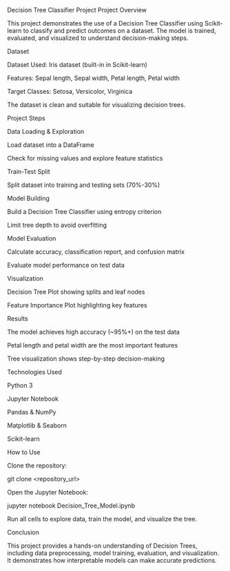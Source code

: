 Decision Tree Classifier Project
Project Overview

This project demonstrates the use of a Decision Tree Classifier using Scikit-learn to classify and predict outcomes on a dataset. The model is trained, evaluated, and visualized to understand decision-making steps.

Dataset

Dataset Used: Iris dataset (built-in in Scikit-learn)

Features: Sepal length, Sepal width, Petal length, Petal width

Target Classes: Setosa, Versicolor, Virginica

The dataset is clean and suitable for visualizing decision trees.

Project Steps

Data Loading & Exploration

Load dataset into a DataFrame

Check for missing values and explore feature statistics

Train-Test Split

Split dataset into training and testing sets (70%-30%)

Model Building

Build a Decision Tree Classifier using entropy criterion

Limit tree depth to avoid overfitting

Model Evaluation

Calculate accuracy, classification report, and confusion matrix

Evaluate model performance on test data

Visualization

Decision Tree Plot showing splits and leaf nodes

Feature Importance Plot highlighting key features

Results

The model achieves high accuracy (~95%+) on the test data

Petal length and petal width are the most important features

Tree visualization shows step-by-step decision-making

Technologies Used

Python 3

Jupyter Notebook

Pandas & NumPy

Matplotlib & Seaborn

Scikit-learn

How to Use

Clone the repository:

git clone <repository_url>


Open the Jupyter Notebook:

jupyter notebook Decision_Tree_Model.ipynb


Run all cells to explore data, train the model, and visualize the tree.

Conclusion

This project provides a hands-on understanding of Decision Trees, including data preprocessing, model training, evaluation, and visualization. It demonstrates how interpretable models can make accurate predictions.
